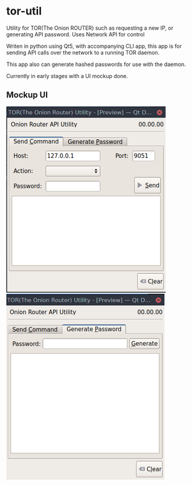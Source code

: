 # tor-util
Utility for TOR(The Onion ROUTER) such as requesting a new IP, or generating API password. Uses Network API for control

Writen in python using Qt5, with accompanying CLI app, this app is for sending
API calls over the network to a running TOR daemon.

This app also can generate hashed passwords for use with the daemon.

Currently in early stages with a UI mockup done.

Mockup UI
---------
![screenshot-tab1](screenshot1.png) ![screenshot-tab2](screenshot2.png)
